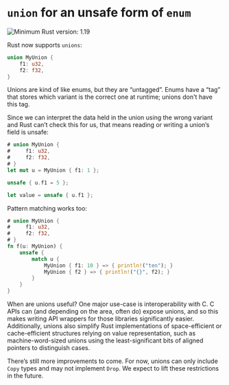 # `union` for an unsafe form of `enum`

![Minimum Rust version: 1.19](https://img.shields.io/badge/Minimum%20Rust%20Version-1.19-brightgreen.svg)

Rust now supports `unions`:

```rust
union MyUnion {
    f1: u32,
    f2: f32,
}
```

Unions are kind of like enums, but they are “untagged”. Enums have a “tag”
that stores which variant is the correct one at runtime; unions don't have
this tag.

Since we can interpret the data held in the union using the wrong variant and
Rust can’t check this for us, that means reading or writing a union’s field
is unsafe:

```rust
# union MyUnion {
#     f1: u32,
#     f2: f32,
# }
let mut u = MyUnion { f1: 1 };

unsafe { u.f1 = 5 };

let value = unsafe { u.f1 };
```

Pattern matching works too:

```rust
# union MyUnion {
#     f1: u32,
#     f2: f32,
# }
fn f(u: MyUnion) {
    unsafe {
        match u {
            MyUnion { f1: 10 } => { println!("ten"); }
            MyUnion { f2 } => { println!("{}", f2); }
        }
    }
}
```

When are unions useful? One major use-case is interoperability with C. C APIs
can (and depending on the area, often do) expose unions, and so this makes
writing API wrappers for those libraries significantly easier. Additionally,
unions also simplify Rust implementations of space-efficient or
cache-efficient structures relying on value representation, such as
machine-word-sized unions using the least-significant bits of aligned
pointers to distinguish cases.

There’s still more improvements to come. For now, unions can only include
`Copy` types and may not implement `Drop`. We expect to lift these
restrictions in the future.
